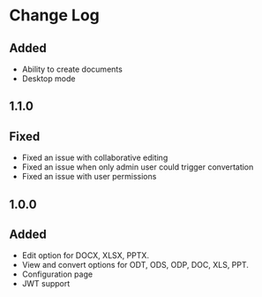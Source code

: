 # Change Log

## Added
 - Ability to create documents
 - Desktop mode

## 1.1.0
## Fixed
 - Fixed an issue with collaborative editing
 - Fixed an issue when only admin user could trigger convertation
 - Fixed an issue with user permissions

## 1.0.0
## Added
 - Edit option for DOCX, XLSX, PPTX.
 - View and convert options for ODT, ODS, ODP, DOC, XLS, PPT.
 - Configuration page
 - JWT support